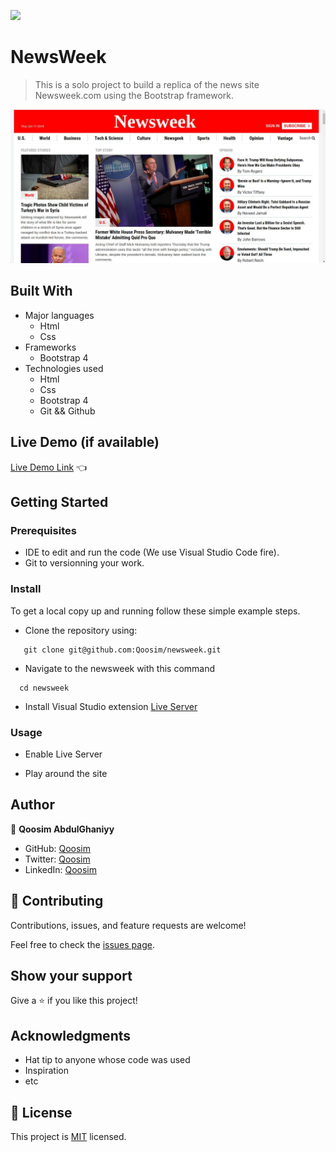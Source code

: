 ![](https://img.shields.io/badge/Microverse-blueviolet)

# NewsWeek

> This is a solo project to build a replica of the news site Newsweek.com using the Bootstrap framework.

![](./images/demo.jpeg)


## Built With

- Major languages
  - Html
  - Css
- Frameworks
  - Bootstrap 4
- Technologies used
  - Html
  - Css
  - Bootstrap 4
  - Git && Github

## Live Demo (if available)

[Live Demo Link](https://raw.githack.com/Qoosim/newsweek/news/index.html) :point_left:


## Getting Started

### Prerequisites

- IDE to edit and run the code (We use Visual Studio Code fire).
- Git to versionning your work.

### Install

To get a local copy up and running follow these simple example steps.

- Clone the repository using:
 ```
    git clone git@github.com:Qoosim/newsweek.git
```
- Navigate to the newsweek with this command 
 ```
   cd newsweek 
 ```
 - Install Visual Studio extension [Live Server](https://marketplace.visualstudio.com/items?itemName=ritwickdey.LiveServer)

### Usage

- Enable Live Server

- Play around the site


## Author

👤 **Qoosim AbdulGhaniyy**

- GitHub: [Qoosim](https://github.com/Qoosim)
- Twitter: [Qoosim](https://twitter.com/qoosim_ayinde)
- LinkedIn: [Qoosim](https://linkedin.com/in/qoosim)

## 🤝 Contributing

Contributions, issues, and feature requests are welcome!

Feel free to check the [issues page](../../issues/).

## Show your support

Give a ⭐️ if you like this project!

## Acknowledgments

- Hat tip to anyone whose code was used
- Inspiration
- etc

## 📝 License

This project is [MIT](./MIT.md) licensed.
